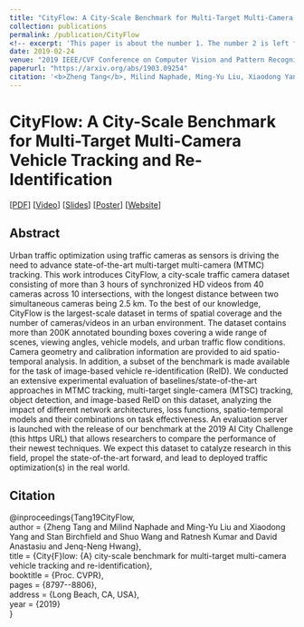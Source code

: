 ```yaml
---
title: "CityFlow: A City-Scale Benchmark for Multi-Target Multi-Camera Vehicle Tracking and Re-Identification"
collection: publications
permalink: /publication/CityFlow
<!-- excerpt: 'This paper is about the number 1. The number 2 is left for future work.' -->
date: 2019-02-24
venue: "2019 IEEE/CVF Conference on Computer Vision and Pattern Recognition"
paperurl: "https://arxiv.org/abs/1903.09254"
citation: '<b>Zheng Tang</b>, Milind Naphade, Ming-Yu Liu, Xiaodong Yang, Stan Birchfield, Shuo Wang, Ratnesh Kumar, David Anastasiu and Jenq-Neng Hwang. "CityFlow: A City-Scale Benchmark for Multi-Target Multi-Camera Vehicle Tracking and Re-Identification". <i>Proceedings of 2019 IEEE/CVF Conference on Computer Vision and Pattern Recognition (CVPR 2019)</i>. pp. 8797-8806. 2019.'
---
```

# CityFlow: A City-Scale Benchmark for Multi-Target Multi-Camera Vehicle Tracking and Re-Identification

[<a href="https://arxiv.org/abs/1903.09254">PDF</a>]
[<a href="https://youtu.be/fzJe8M2y1s0">Video</a>]
[<a href="http://zhengthomastang.github.io/files/CityFlow_slides.pdf">Slides</a>]
[<a href="http://zhengthomastang.github.io/files/CityFlow_poster.pdf">Poster</a>]
[<a href="https://www.aicitychallenge.org/2020-challenge/">Website</a>]

## Abstract
Urban traffic optimization using traffic cameras as sensors is driving the need to advance state-of-the-art multi-target multi-camera (MTMC) tracking. This work introduces CityFlow, a city-scale traffic camera dataset consisting of more than 3 hours of synchronized HD videos from 40 cameras across 10 intersections, with the longest distance between two simultaneous cameras being 2.5 km. To the best of our knowledge, CityFlow is the largest-scale dataset in terms of spatial coverage and the number of cameras/videos in an urban environment. The dataset contains more than 200K annotated bounding boxes covering a wide range of scenes, viewing angles, vehicle models, and urban traffic flow conditions. Camera geometry and calibration information are provided to aid spatio-temporal analysis. In addition, a subset of the benchmark is made available for the task of image-based vehicle re-identification (ReID). We conducted an extensive experimental evaluation of baselines/state-of-the-art approaches in MTMC tracking, multi-target single-camera (MTSC) tracking, object detection, and image-based ReID on this dataset, analyzing the impact of different network architectures, loss functions, spatio-temporal models and their combinations on task effectiveness. An evaluation server is launched with the release of our benchmark at the 2019 AI City Challenge (this https URL) that allows researchers to compare the performance of their newest techniques. We expect this dataset to catalyze research in this field, propel the state-of-the-art forward, and lead to deployed traffic optimization(s) in the real world.


## Citation
@inproceedings{Tang19CityFlow,  
author = {Zheng Tang and Milind Naphade and Ming-Yu Liu and Xiaodong Yang and Stan Birchfield and Shuo Wang and Ratnesh Kumar and David Anastasiu and Jenq-Neng Hwang},  
title = {City{F}low: {A} city-scale benchmark for multi-target multi-camera vehicle tracking and re-identification},  
booktitle = {Proc. CVPR},  
pages = {8797--8806},  
address = {Long Beach, CA, USA},  
year = {2019}  
}